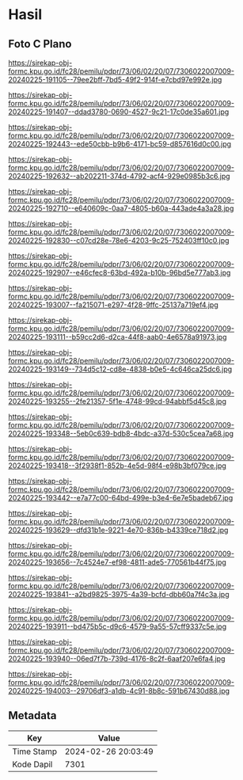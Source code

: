 # Hasil

## Foto C Plano

https://sirekap-obj-formc.kpu.go.id/fc28/pemilu/pdpr/73/06/02/20/07/7306022007009-20240225-191105--79ee2bff-7bd5-49f2-914f-e7cbd97e992e.jpg

https://sirekap-obj-formc.kpu.go.id/fc28/pemilu/pdpr/73/06/02/20/07/7306022007009-20240225-191407--ddad3780-0690-4527-9c21-17c0de35a601.jpg

https://sirekap-obj-formc.kpu.go.id/fc28/pemilu/pdpr/73/06/02/20/07/7306022007009-20240225-192443--ede50cbb-b9b6-4171-bc59-d857616d0c00.jpg

https://sirekap-obj-formc.kpu.go.id/fc28/pemilu/pdpr/73/06/02/20/07/7306022007009-20240225-192632--ab202211-374d-4792-acf4-929e0985b3c6.jpg

https://sirekap-obj-formc.kpu.go.id/fc28/pemilu/pdpr/73/06/02/20/07/7306022007009-20240225-192710--e640609c-0aa7-4805-b60a-443ade4a3a28.jpg

https://sirekap-obj-formc.kpu.go.id/fc28/pemilu/pdpr/73/06/02/20/07/7306022007009-20240225-192830--c07cd28e-78e6-4203-9c25-752403ff10c0.jpg

https://sirekap-obj-formc.kpu.go.id/fc28/pemilu/pdpr/73/06/02/20/07/7306022007009-20240225-192907--e46cfec8-63bd-492a-b10b-96bd5e777ab3.jpg

https://sirekap-obj-formc.kpu.go.id/fc28/pemilu/pdpr/73/06/02/20/07/7306022007009-20240225-193007--fa215071-e297-4f28-9ffc-25137a719ef4.jpg

https://sirekap-obj-formc.kpu.go.id/fc28/pemilu/pdpr/73/06/02/20/07/7306022007009-20240225-193111--b59cc2d6-d2ca-44f8-aab0-4e6578a91973.jpg

https://sirekap-obj-formc.kpu.go.id/fc28/pemilu/pdpr/73/06/02/20/07/7306022007009-20240225-193149--734d5c12-cd8e-4838-b0e5-4c646ca25dc6.jpg

https://sirekap-obj-formc.kpu.go.id/fc28/pemilu/pdpr/73/06/02/20/07/7306022007009-20240225-193255--2fe21357-5f1e-4748-99cd-94abbf5d45c8.jpg

https://sirekap-obj-formc.kpu.go.id/fc28/pemilu/pdpr/73/06/02/20/07/7306022007009-20240225-193348--5eb0c639-bdb8-4bdc-a37d-530c5cea7a68.jpg

https://sirekap-obj-formc.kpu.go.id/fc28/pemilu/pdpr/73/06/02/20/07/7306022007009-20240225-193418--3f2938f1-852b-4e5d-98f4-e98b3bf079ce.jpg

https://sirekap-obj-formc.kpu.go.id/fc28/pemilu/pdpr/73/06/02/20/07/7306022007009-20240225-193442--e7a77c00-64bd-499e-b3e4-6e7e5badeb67.jpg

https://sirekap-obj-formc.kpu.go.id/fc28/pemilu/pdpr/73/06/02/20/07/7306022007009-20240225-193629--dfd31b1e-9221-4e70-836b-b4339ce718d2.jpg

https://sirekap-obj-formc.kpu.go.id/fc28/pemilu/pdpr/73/06/02/20/07/7306022007009-20240225-193656--7c4524e7-ef98-4811-ade5-770561b44f75.jpg

https://sirekap-obj-formc.kpu.go.id/fc28/pemilu/pdpr/73/06/02/20/07/7306022007009-20240225-193841--a2bd9825-3975-4a39-bcfd-dbb60a7f4c3a.jpg

https://sirekap-obj-formc.kpu.go.id/fc28/pemilu/pdpr/73/06/02/20/07/7306022007009-20240225-193911--bd475b5c-d9c6-4579-9a55-57cff9337c5e.jpg

https://sirekap-obj-formc.kpu.go.id/fc28/pemilu/pdpr/73/06/02/20/07/7306022007009-20240225-193940--06ed7f7b-739d-4176-8c2f-6aaf207e6fa4.jpg

https://sirekap-obj-formc.kpu.go.id/fc28/pemilu/pdpr/73/06/02/20/07/7306022007009-20240225-194003--29706df3-a1db-4c91-8b8c-591b67430d88.jpg


## Metadata

| Key        | Value               |
| ---------- | ------------------- |
| Time Stamp | 2024-02-26 20:03:49 |
| Kode Dapil | 7301                |



